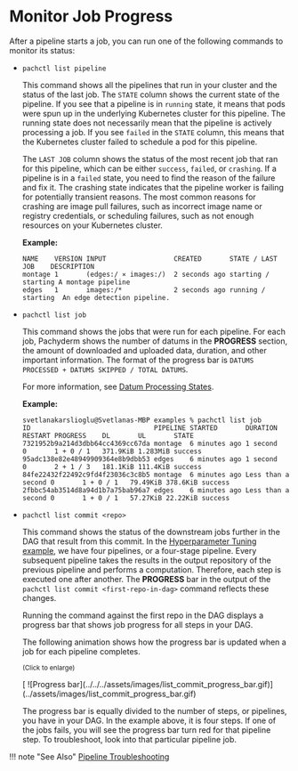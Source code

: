 # Monitor Job Progress

After a pipeline starts a job, you can run one of the following commands
to monitor its status:

* `pachctl list pipeline`

  This command shows all the pipelines that run in your cluster
  and the status of the last job. The `STATE` column shows the current
  state of the pipeline. If you see that a pipeline is in `running`
  state, it means that pods were spun up in the underlying Kubernetes
  cluster for this pipeline. The running state does not necessarily mean
  that the pipeline is actively processing a job. If you see `failed` in
  the `STATE`
  column, this means that the Kubernetes cluster failed to schedule a pod for
  this pipeline.

  The `LAST JOB` column shows the status of the most recent job that ran
  for this pipeline, which can be either `success`, `failed`, or
  `crashing`. If a pipeline is in a `failed` state, you need to find the
  reason of the failure and fix it. The crashing state indicates that
  the pipeline worker is failing for potentially transient reasons. The
  most common reasons for crashing are image pull failures, such as
  incorrect image name or registry credentials, or scheduling failures,
  such as not enough resources on your Kubernetes cluster.

  **Example:**

  ```shell
  NAME    VERSION INPUT                 CREATED       STATE / LAST JOB    DESCRIPTION
  montage 1       (edges:/ ⨯ images:/)  2 seconds ago starting / starting A montage pipeline
  edges   1       images:/*             2 seconds ago running / starting  An edge detection pipeline.
  ```

* `pachctl list job`

  This command shows the jobs that were run for each pipeline. For each job,
  Pachyderm shows the number of datums in the **PROGRESS** section, the amount
  of downloaded and uploaded data, duration, and other important information.
  The format of the progress bar is `DATUMS PROCESSED + DATUMS SKIPPED / TOTAL DATUMS`.

  For more information, see
  [Datum Processing States](../../../concepts/pipeline-concepts/datum/datum-processing-states/).

  **Example:**

  ```shell
  svetlanakarslioglu@Svetlanas-MBP examples % pachctl list job
  ID                               PIPELINE STARTED       DURATION           RESTART PROGRESS    DL       UL       STATE
  7321952b9a214d3dbb64cc4369cc67da montage  6 minutes ago 1 second           0       1 + 0 / 1   371.9KiB 1.283MiB success
  95adc138e82e48949909364e8b9dbb53 edges    6 minutes ago 1 second           0       2 + 1 / 3   181.1KiB 111.4KiB success
  84fe22432f22492c9fd4f23036c3c8b5 montage  6 minutes ago Less than a second 0       1 + 0 / 1   79.49KiB 378.6KiB success
  2fbbc54ab3514d8a94d1b7a75bab96a7 edges    6 minutes ago Less than a second 0       1 + 0 / 1   57.27KiB 22.22KiB success
  ```

* `pachctl list commit <repo>`

  This command shows the status of the downstream jobs further in
  the DAG that result from this commit.
  In the [Hyperparameter Tuning example](https://github.com/pachyderm/pachyderm/tree/master/examples/ml/hyperparameter), we have four pipelines,
  or a four-stage pipeline. Every subsequent pipeline takes the results
  in the output repository of the previous pipeline and performs a
  computation. Therefore, each step is executed one after another.
  The **PROGRESS** bar in the output of the `pachctl list commit <first-repo-in-dag>`
  command reflects these changes.

  Running the command against the first repo in the DAG displays
  a progress bar that shows job progress for all steps in your DAG.

  The following animation shows how the progress bar is updated
  when a job for each pipeline completes.

  <p><small>(Click to enlarge)</small></p>
  [ ![Progress bar](../../../assets/images/list_commit_progress_bar.gif)](../assets/images/list_commit_progress_bar.gif)

  The progress bar is equally divided to the number of steps, or pipelines,
  you have in your DAG. In the example above, it is four steps.
  If one of the jobs fails, you will see the progress bar turn red
  for that pipeline step. To troubleshoot, look into that particular
  pipeline job.

!!! note "See Also"
    [Pipeline Troubleshooting](../../../troubleshooting/pipeline_troubleshooting/)
